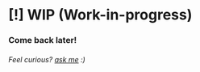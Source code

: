 # [!] WIP (Work-in-progress)

### Come back later!
###### Feel curious? [ask me](https://t.me/pedromrtz) :)